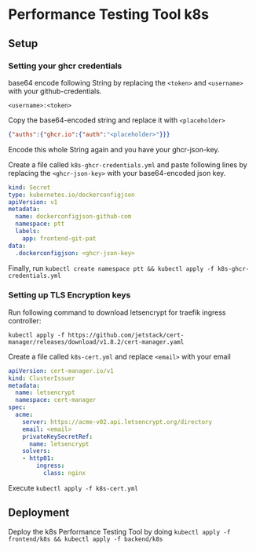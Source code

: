 # Performance Testing Tool k8s

## Setup

### Setting your ghcr credentials

base64 encode following String by replacing the `<token>` and `<username>` with your github-credentials.

```
<username>:<token>
```

Copy the base64-encoded string and replace it with `<placeholder>`

```json
{"auths":{"ghcr.io":{"auth":"<placeholder>"}}}
```

Encode this whole String again and you have your ghcr-json-key.

Create a file called `k8s-ghcr-credentials.yml` and paste following lines by replacing the `<ghcr-json-key>` with your base64-encoded json key.

```yml
kind: Secret
type: kubernetes.io/dockerconfigjson
apiVersion: v1
metadata:
  name: dockerconfigjson-github-com
  namespace: ptt
  labels:
    app: frontend-git-pat
data:
  .dockerconfigjson: <ghcr-json-key>
```

Finally, run `kubectl create namespace ptt && kubectl apply -f k8s-ghcr-credentials.yml`

### Setting up TLS Encryption keys

Run following command to download letsencrypt for traefik ingress controller:

`kubectl apply -f https://github.com/jetstack/cert-manager/releases/download/v1.8.2/cert-manager.yaml `

Create a file called `k8s-cert.yml` and replace `<email>` with your email

```yml
apiVersion: cert-manager.io/v1
kind: ClusterIssuer
metadata:
  name: letsencrypt
  namespace: cert-manager
spec:
  acme:
    server: https://acme-v02.api.letsencrypt.org/directory
    email: <email>
    privateKeySecretRef:
      name: letsencrypt
    solvers:
    - http01:
        ingress:
          class: nginx
```

Execute `kubectl apply -f k8s-cert.yml`

## Deployment

Deploy the k8s Performance Testing Tool by doing `kubectl apply -f frontend/k8s && kubectl apply -f backend/k8s`
